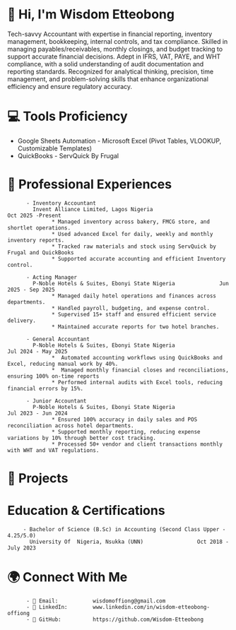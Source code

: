 # 👋 Hi, I'm Wisdom Etteobong 
Tech-savvy Accountant with expertise in financial reporting, inventory management, bookkeeping, internal controls, and tax compliance. Skilled in managing payables/receivables, monthly closings, and budget tracking to support accurate financial decisions. Adept in IFRS, VAT, PAYE, and WHT compliance, with a solid understanding of audit documentation and reporting standards. Recognized for analytical thinking, precision, time management, and problem-solving skills that enhance organizational efficiency and ensure regulatory accuracy.


# 💻 Tools Proficiency
- Google Sheets Automation          - Microsoft Excel (Pivot Tables, VLOOKUP, Customizable Templates)
- QuickBooks                        - ServQuick By Frugal 


# 👔 Professional Experiences
          - Inventory Accountant 
            Invent Alliance Limited, Lagos Nigeria                      Oct 2025 -Present
                  * Managed inventory across bakery, FMCG store, and shortlet operations.
                  * Used advanced Excel for daily, weekly and monthly inventory reports.
                  * Tracked raw materials and stock using ServQuick by Frugal and QuickBooks 
                  * Supported accurate accounting and efficient Inventory control.

          - Acting Manager
            P-Noble Hotels & Suites, Ebonyi State Nigeria              Jun 2025 - Sep 2025
                  * Managed daily hotel operations and finances across departments.
                  * Handled payroll, budgeting, and expense control.
                  * Supervised 15+ staff and ensured efficient service delivery.
                  * Maintained accurate reports for two hotel branches.

          - General Accountant
            P-Noble Hotels & Suites, Ebonyi State Nigeria               Jul 2024 - May 2025
                  *  Automated accounting workflows using QuickBooks and Excel, reducing manual work by 40%.
                  *  Managed monthly financial closes and reconciliations, ensuring 100% on-time reports
                  * Performed internal audits with Excel tools, reducing financial errors by 15%.      
                  
          - Junior Accountant
            P-Noble Hotels & Suites, Ebonyi State Nigeria               Jul 2023 - Jun 2024
                  * Ensured 100% accuracy in daily sales and POS reconciliation across hotel departments.
                  * Supported monthly reporting, reducing expense variations by 10% through better cost tracking.
                  * Processed 50+ vendor and client transactions monthly with WHT and VAT regulations.        


# 🧩  Projects


# Education & Certifications
         - Bachelor of Science (B.Sc) in Accounting (Second Class Upper - 4.25/5.0)
           University Of  Nigeria, Nsukka (UNN)		            Oct 2018 - July 2023
  

# 🌍 Connect With Me
          - 📧 Email:           wisdomoffiong@gmail.com
          - 💼 LinkedIn:        www.linkedin.com/in/wisdom-etteobong-offiong
          - 🐙 GitHub:          https://github.com/Wisdom-Etteobong



        
